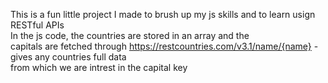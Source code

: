 This is a fun little project I made to brush up my js skills and to learn usign RESTful APIs <br>
In the js code, the countries are stored in an array and the<br>
capitals are fetched through 
https://restcountries.com/v3.1/name/{name} - gives any countries full data <br> from which we are intrest in the capital key
